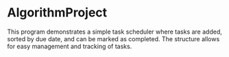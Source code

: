 # AlgorithmProject
This program demonstrates a simple task scheduler where tasks are added, sorted by due date, and can be marked as completed. The structure allows for easy management and tracking of tasks.
